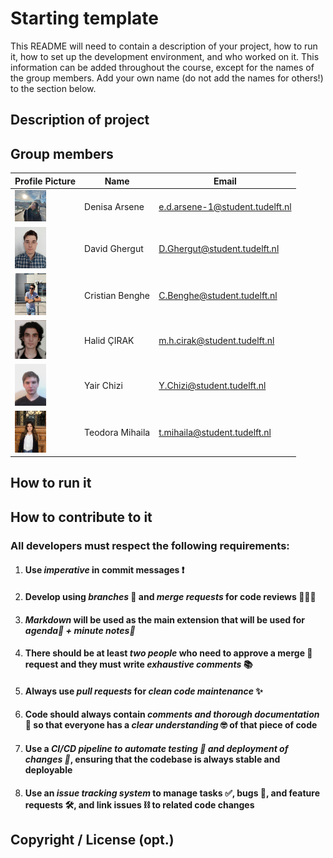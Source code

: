 # Starting template

This README will need to contain a description of your project, how to run it, how to set up the development environment, and who worked on it.
This information can be added throughout the course, except for the names of the group members.
Add your own name (do not add the names for others!) to the section below.

## Description of project

## Group members

| Profile Picture | Name | Email |
|---|---|---|
| <img src="Images/Denisa.jpg" alt="Denisa's profile picture" width="50"> | Denisa Arsene | e.d.arsene-1@student.tudelft.nl |
| <img src="Images/David.jpg" alt="David's profile picture" width="50"> | David Ghergut | D.Ghergut@student.tudelft.nl |
| <img src="Images/Cristian.jpg" alt="Cristi's profile picture" width="50"> | Cristian Benghe | C.Benghe@student.tudelft.nl |
| <img src="Images/Halo.jpg" alt="Halo's profile picture" width="50"> | Halid ÇIRAK | m.h.cirak@student.tudelft.nl |
|<img src="Images/Yair.jpg" alt="Yair's profile picture" width="50">| Yair Chizi| Y.Chizi@student.tudelft.nl |
|<img src="Images/Teodora.jpg" alt="Teodora's profile picture" width="50">| Teodora Mihaila| t.mihaila@student.tudelft.nl |



<!-- Instructions (remove once assignment has been completed -->
<!-- - Add (only!) your own name to the table above (use Markdown formatting) -->
<!-- - Mention your *student* email address -->
<!-- - Preferably add a recognizable photo, otherwise add your GitLab photo -->
<!-- - (please make sure the photos have the same size) --> 

## How to run it

## How to contribute to it

### All developers must respect the following requirements:

1) #### Use *imperative* in commit messages ❗
2) #### Develop using *branches* 🌳 and *merge requests* for code reviews 👨🏻‍💻
3) #### *Markdown* will be used as the main extension that will be used for *agenda📅 + minute notes📝*
4) #### There should be at least *two people* who need to approve a merge 👫 request and they must write *exhaustive comments* 📚
5) #### Always use *pull requests*  for *clean code maintenance* ✨
6) #### Code should always contain *comments and thorough documentation* 📜 so that everyone has a *clear understanding* 🤓 of that piece of code
7) #### Use a *CI/CD pipeline to automate testing 🧪 and deployment of changes 🚀*, ensuring that the codebase is always stable and deployable
8) #### Use an *issue tracking system* to manage tasks ✅, bugs 🐞, and feature requests 🛠️, and link issues ⛓️ to related code changes

## Copyright / License (opt.)
